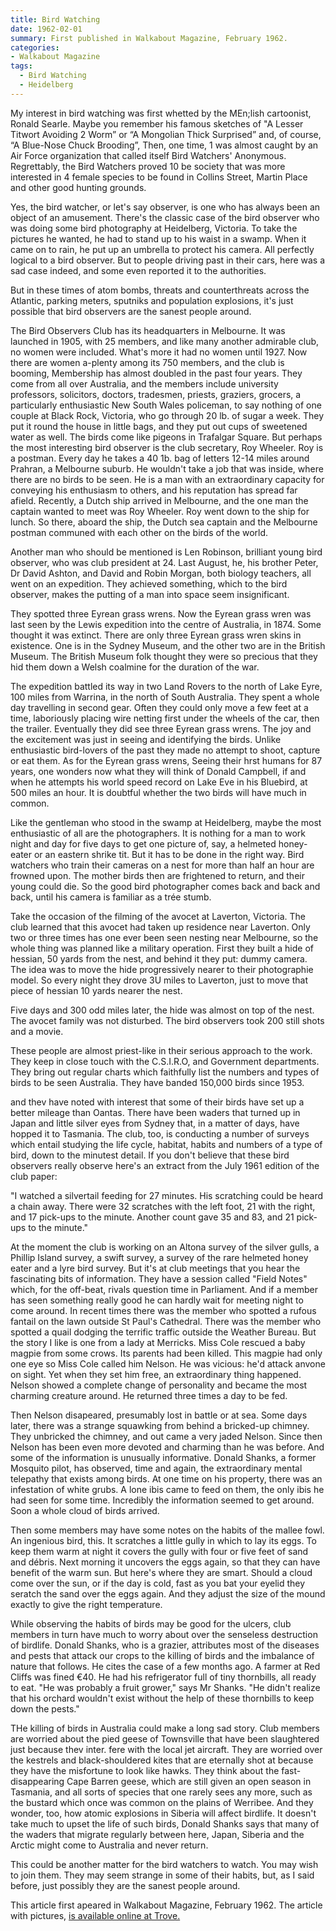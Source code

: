 ```yaml
---
title: Bird Watching
date: 1962-02-01
summary: First published in Walkabout Magazine, February 1962.
categories:
- Walkabout Magazine
tags:
  - Bird Watching
  - Heidelberg
---
```


My interest in bird watching was first whetted by the MEn;lish cartoonist, Ronald Searle. Maybe you remember his famous sketches of "A Lesser Titwort Avoiding 2 Worm” or “A Mongolian Thick Surprised” and, of course, “A Blue-Nose Chuck Brooding”, Then, one time, 1 was almost caught by an Air Force organization that called itself Bird Watchers' Anonymous. Regrettably, the Bird Watchers proved 10 be society that was more interested in 4 female species to be found in Collins Street, Martin Place and other good hunting grounds.

Yes, the bird watcher, or let's say observer, is one who has always been an object of an amusement. There's the classic case of the bird observer who was doing some bird photography at Heidelberg, Victoria. To take the pictures he wanted, he had to stand up to his waist in a swamp. When it came on to rain, he put up an umbrella to protect his camera. All perfectly logical to a bird observer. But to people driving past in their cars, here was a sad case indeed, and some even reported it to the authorities.

But in these times of atom bombs, threats and counterthreats across the Atlantic, parking meters, sputniks and population explosions, it's just possible that bird observers are the sanest people around.

The Bird Observers Club has its headquarters in Melbourne. It was launched in 1905, with 25 members, and like many another admirable club, no women were included. What's more it had no women until 1927. Now there are women a-plenty among its 750 members, and the club is booming, Membership has almost doubled in the past four years. They come from all over Australia, and the members include university professors, solicitors, doctors, tradesmen, priests, graziers, grocers, a particularly enthusiastic New South Wales policeman, to say nothing of one couple at Black Rock, Victoria, who go through 20 lb. of sugar a week. They put it round the house in little bags, and they put out cups of sweetened water as well. The birds come like pigeons in Trafalgar Square. But perhaps the most interesting bird observer is the club secretary, Roy Wheeler. Roy is a postman. Every day he takes a 40 1b. bag of letters 12-14 miles around Prahran, a Melbourne suburb. He wouldn't take a job that was inside, where there are no birds to be seen. He is a man with an extraordinary capacity for conveying his enthusiasm to others, and his reputation has spread far afield. Recently, a Dutch ship arrived in Melbourne, and the one man the captain wanted to meet was Roy Wheeler. Roy went down to the ship for lunch. So there, aboard the ship, the Dutch sea captain and the Melbourne postman communed with each other on the birds of the world. 

Another man who should be mentioned is Len Robinson, brilliant young bird observer, who was club president at 24. Last August, he, his brother Peter, Dr David Ashton, and David and Robin Morgan, both biology teachers, all went on an expedition. They achieved something, which to the bird observer, makes the putting of a man into space seem insignificant.

They spotted three Eyrean grass wrens. Now the Eyrean grass wren was last seen by the Lewis expedition into the centre of Australia, in 1874. Some thought it was extinct. There are only three Eyrean grass wren skins in existence. One is in the Sydney Museum, and the other two are in the British Museum. The British Museum folk thought they were so precious that they hid them down a Welsh coalmine for the duration of the war.

The expedition battled its way in two Land Rovers to the north of Lake Eyre, 100 miles from Warrina, in the north of South Australia. They spent a whole day travelling in second gear. Often they could only move a few feet at a time, laboriously placing wire netting first under the wheels of the car, then the trailer. Eventually they did see three Eyrean grass wrens. The joy and the excitement was just in seeing and identifying the birds. Unlike enthusiastic bird-lovers of the past they made no attempt to shoot, capture or eat them. As for the Eyrean grass wrens, Seeing their hrst humans for 87 years, one wonders now what they will think of Donald Campbell, if and when he attempts his world speed record on Lake Eve in his Bluebird, at 500 miles an hour. It is doubtful whether the two birds will have much in common.

Like the gentleman who stood in the swamp at Heidelberg, maybe the most enthusiastic of all are the photographers. It is nothing for a man to work night and day for five days to get one picture of, say, a helmeted honey-eater or an eastern shrike tit. But it has to be done in the right way. Bird watchers who train their cameras on a nest for more than half an hour are frowned upon. The mother birds then are frightened to return, and their young could die. So the good bird photographer comes back and back and back, until his camera is familiar as a trée stumb.

Take the occasion of the filming of the avocet at Laverton, Victoria. The club learned that this avocet had taken up residence near Laverton. Only two or three times has one ever been seen nesting near Melbourne, so the whole thing was planned like a military operation. First they built a hide of hessian, 50 yards from the nest, and behind it they put: dummy camera. The idea was to move the hide progressively nearer to their photographie model. So every night they drove 3U miles to Laverton, just to move that piece of hessian 10 yards nearer the nest.

Five days and 300 odd miles later, the hide was almost on top of the nest. The avocet family was not disturbed. The bird observers took 200 still shots and a movie.

These people are almost priest-like in their serious approach to the work. They keep in close touch with the C.S.I.R.O, and Government departments. They bring out regular charts which faithfully list the numbers and types of birds to be seen Australia. They have banded 150,000 birds since 1953.

and thev have noted with interest that some of their birds have set up a better mileage than Oantas. There have been waders that turned up in Japan and little silver eyes from Sydney that, in a matter of days, have hopped it to Tasmania. The club, too, is conducting a number of surveys which entail studying the life cycle, habitat, habits and numbers of a type of bird, down to the minutest detail. If you don't believe that these bird observers really observe here's an extract from the July 1961 edition of the club paper:

"I watched a silvertail feeding for 27 minutes. His scratching could be heard a chain away. There were 32 scratches with the left foot, 21 with the right, and 17 pick-ups to the minute. Another count gave 35 and 83, and 21 pick-ups to the minute."

At the moment the club is working on an Altona survey of the silver gulls, a Phillip Island survey, a swift survey, a survey of the rare helmeted honey eater and a lyre bird survey. But it's at club meetings that you hear the fascinating bits of information. They have a session called "Field Notes" which, for the off-beat, rivals question time in Parliament. And if a member has seen something really good he can hardly wait for meeting night to come around. In recent times there was the member who spotted a rufous fantail on the lawn outside St Paul's Cathedral. There was the member who spotted a quail dodging the terrific traffic outside the Weather Bureau. But the story I like is one from a lady at Merricks. Miss Cole rescued a baby magpie from some crows. Its parents had been killed. This magpie had only one eye so Miss Cole called him Nelson. He was vicious: he'd attack anvone on sight. Yet when they set him free, an extraordinary thing happened. Nelson showed a complete change of personality and became the most charming creature around. He returned three times a day to be fed.

Then Nelson disapeared, presumably lost in battle or at sea. Some days later, there was a strange squawking from behind a bricked-up chimney. They unbricked the chimney, and out came a very jaded Nelson. Since then Nelson has been even more devoted and charming than he was before. And some of the information is unusually informative. Donald Shanks, a former Mosquito pilot, has observed, time and again, the extraordinary mental telepathy that exists among birds. At one time on his property, there was an infestation of white grubs. A lone ibis came to feed on them, the only ibis he had seen for some time. Incredibly the information seemed to get around. Soon a whole cloud of birds arrived.

Then some members may have some notes on the habits of the mallee fowl. An ingenious bird, this. It scratches a little gully in which to lay its eggs. To keep them warm at night it covers the gully with four or five feet of sand and débris. Next morning it uncovers the eggs again, so that they can have benefit of the warm sun. But here's where they are smart. Should a cloud come over the sun, or if the day is cold, fast as you bat your eyelid they seratch the sand over the eggs again. And they adjust the size of the mound exactly to give the right temperature.

While observing the habits of birds may be good for the ulcers, club members in turn have much to worry about over the senseless destruction of birdlife. Donald Shanks, who is a grazier, attributes most of the diseases and pests that attack our crops to the killing of birds and the imbalance of nature that follows. He cites the case of a few months ago. A farmer at Red Cliffs was fined €40. He had his refrigerator full of tiny thornbills, all ready to eat. "He was probably a fruit grower," says Mr Shanks. "He didn't realize that his orchard wouldn't exist without the help of these thornbills to keep down the pests."

THe killing of birds in Australia could make a long sad story. Club members are worried about the pied geese of Townsville that have been slaughtered just because thev inter. fere with the local jet aircraft. They are worried over the kestrels and black-shouldered kites that are eternally shot at because they have the misfortune to look like hawks. They think about the fast-disappearing Cape Barren geese, which are still given an open season in Tasmania, and all sorts of species that one rarely sees any more, such as the bustard which once was common on the plains of Werribee. And they wonder, too, how atomic explosions in Siberia will affect birdlife. It doesn't take much to upset the life of such birds, Donald Shanks says that many of the waders that migrate regularly between here, Japan, Siberia and the Arctic might come to Australia and never return.

This could be another matter for the bird watchers to watch. You may wish to join them. They may seem strange in some of their habits, but, as I said before, just possibly they are the sanest people around. 

This article first apeared in Walkabout Magazine, February 1962. The article with pictures, [is available online at Trove.](https://nla.gov.au/nla.obj-752644449/view?sectionId=nla.obj-755701384&partId=nla.obj-752653519#page/n19/mode/1up)